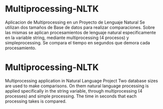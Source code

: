 # Multiprocessing-NLTK
Aplicacion de Multiprocessing en un Proyecto de Lenguaje Natural
Se utilizan dos tamaños de Base de datos para realizar comparaciones. Sobre las mismas se aplican procesamientos de lenguaje natural especificamente en la variable string, mediante multiprocessing (4 procesos) y simpleprocessing. Se compara el tiempo en segundos que demora cada procesamiento.

# Multiprocessing-NLTK
Multiprocessing application in Natural Language Project
Two database sizes are used to make comparisons. On them natural language processing is applied specifically in the string variable, through multiprocessing (4 processes) and simple processing. The time in seconds that each processing takes is compared.
